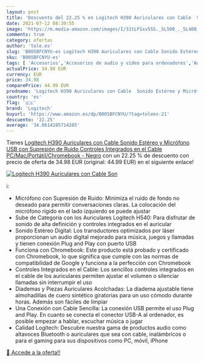 ```yaml
---
layout: post
title: 'Descuento del 22.25 % en Logitech H390 Auriculares con Cable  Son'
date: 2021-07-12 08:30:55
image: 'https://m.media-amazon.com/images/I/31tLFSxv5SS._SL500_._SL400_.jpg'
comments: true
category: ofertas
author: 'tole.es'
slug: 'B005BFCNYU-es Logitech H390 Auriculares con Cable Sonido Estéreo y...'
sku: 'B005BFCNYU-es'
tags: [ 'Accesorios','Accesorios de audio y vídeo para ordenadores','Auriculares con micrófonos','Informática','auriculares','logitech', ]
actualPrice: 34.98 EUR
currency: EUR
price: 34.98
comparePrice: 44.99 EUR
prodname: 'Logitech H390 Auriculares con Cable  Sonido Estéreo y Micrófono USB con Supresión de Ruido  Controles Integrados en el Cable  PC/Mac/Portátil/Chromebook - Negro'
country: 'es'
flag: '🇪🇸'
brand: 'Logitech'
buyurl: 'https://www.amazon.es/dp/B005BFCNYU/?tag=tolees-21'
descuento: '22.25'
average: '34.0614285714285'
---
```


Tienes [Logitech H390 Auriculares con Cable  Sonido Estéreo y Micrófono USB con Supresión de Ruido  Controles Integrados en el Cable  PC/Mac/Portátil/Chromebook - Negro](https://www.amazon.es/dp/B005BFCNYU/?tag=tolees-21) con un 22.25 % de descuento con precio de oferta de 34.98 EUR (original: 44.99 EUR) en el siguiente enlace!

[![Logitech H390 Auriculares con Cable  Son](https://m.media-amazon.com/images/I/31tLFSxv5SS._SL500_._SL400_.jpg)](https://www.amazon.es/dp/B005BFCNYU/?tag=tolees-21)

ℹ️:

- Micrófono con Supresión de Ruido: Minimiza el ruido de fondo no deseado para permitir conversaciones claras. La colocación del micrófono rígido en el lado izquierdo se puede ajustar
- Sube de Categoría con los Auriculares Logitech H540: Para disfrutar de sonido de alta definición y controles integrados en el auricular
- Sonido Estéreo Digital: Los transductores optimizados por láser proporcionan un audio digital mejorado para música, juegos y llamadas y tienen conexión Plug and Play con puerto USB
- Funciona con Chromebook: Este producto está probado y certificado con Chromebook, lo que significa que cumple con las normas de compatibilidad de Google y funciona a la perfección con Chromebook
- Controles Integrados en el Cable: Los sencillos controles integrados en el cable de los auriculares permiten ajustar el volumen o silenciar llamadas sin interrumpir el uso
- Diademas y Piezas Auriculares Acolchadas: La diadema ajustable tiene almohadillas de cuero sintético giratorias para un uso cómodo durante horas. Además son fáciles de limpiar
- Una Conexión con Cable Sencilla: La conexión USB permite el uso Plug and Play. En cuanto se conecta el conector USB-A al ordenador, es posible empezar a hablar, escuchar música o jugar
- Calidad Logitech: Descubre nuestra gama de productos audio como altavoces Bluetooth o auriculares que sea con cable, inalámbricos o para el gaming para sus dispositivos como PC, móvil, iPhone

[🛒 Accede a la oferta!!](https://www.amazon.es/dp/B005BFCNYU/?tag=tolees-21)
